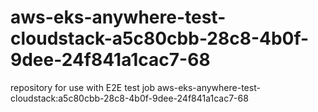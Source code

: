 # aws-eks-anywhere-test-cloudstack-a5c80cbb-28c8-4b0f-9dee-24f841a1cac7-68
repository for use with E2E test job aws-eks-anywhere-test-cloudstack:a5c80cbb-28c8-4b0f-9dee-24f841a1cac7-68
